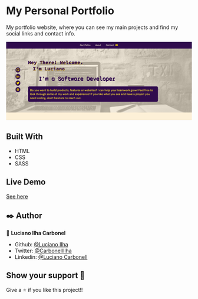 # My Personal Portfolio

My portfolio website, where you can see my main projects and find my social links and contact info.

![Screenshot](assets/images/pf-screenshot.png)

## Built With

- HTML
- CSS
- SASS

## Live Demo

[See here](https://ilha-dev-portfolio.netlify.app/)

## ✒️ Author <a name = "author"></a>

👤 **Luciano Ilha Carbonel**

- Github: [@Luciano Ilha](https://github.com/luciano-ilha)
- Twitter: [@CarbonellIlha](https://twitter.com/CarbonellIlha)
- Linkedin: [@Luciano Carbonell](https://www.linkedin.com/in/luciano-carbonell/)

## Show your support :muscle:

Give a ⭐️ if you like this project!!
